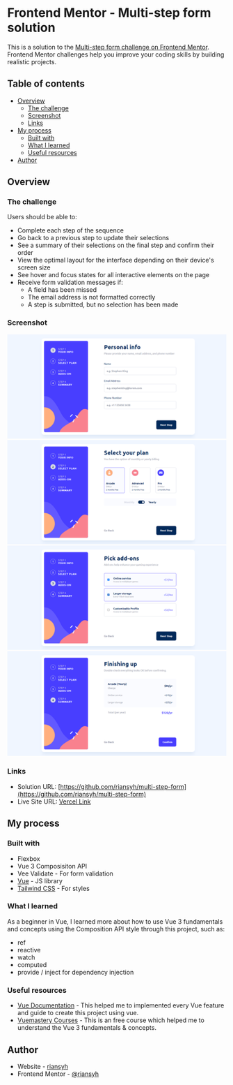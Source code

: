 # Frontend Mentor - Multi-step form solution

This is a solution to the [Multi-step form challenge on Frontend Mentor](https://www.frontendmentor.io/challenges/multistep-form-YVAnSdqQBJ). Frontend Mentor challenges help you improve your coding skills by building realistic projects.

## Table of contents

- [Overview](#overview)
  - [The challenge](#the-challenge)
  - [Screenshot](#screenshot)
  - [Links](#links)
- [My process](#my-process)
  - [Built with](#built-with)
  - [What I learned](#what-i-learned)
  - [Useful resources](#useful-resources)
- [Author](#author)

## Overview

### The challenge

Users should be able to:

- Complete each step of the sequence
- Go back to a previous step to update their selections
- See a summary of their selections on the final step and confirm their order
- View the optimal layout for the interface depending on their device's screen size
- See hover and focus states for all interactive elements on the page
- Receive form validation messages if:
  - A field has been missed
  - The email address is not formatted correctly
  - A step is submitted, but no selection has been made

### Screenshot

![First Section](./screenshots/1.png)
![Second Section](./screenshots/2.png)
![Third Section](./screenshots/3.png)
![Fourth Section](./screenshots/4.png)

### Links

- Solution URL: [https://github.com/riansyh/multi-step-form](https://github.com/riansyh/multi-step-form)
- Live Site URL: [Vercel Link](https://multi-step-form-eight-sigma.vercel.app/)

## My process

### Built with

- Flexbox
- Vue 3 Composisiton API
- Vee Validate - For form validation
- [Vue](https://vuejs.org/) - JS library
- [Tailwind CSS](https://tailwindcss.com/) - For styles

### What I learned

As a beginner in Vue, I learned more about how to use Vue 3 fundamentals and concepts using the Composition API style through this project, such as:

- ref
- reactive
- watch
- computed
- provide / inject for dependency injection

### Useful resources

- [Vue Documentation](https://vuejs.org/guide/) - This helped me to implemented every Vue feature and guide to create this project using vue.
- [Vuemastery Courses](Vuemastery.com/) - This is an free course which helped me to understand the Vue 3 fundamentals & concepts.

## Author

- Website - [riansyh](https://www.riansyh.tech)
- Frontend Mentor - [@riansyh](https://www.frontendmentor.io/profile/riansyh)
